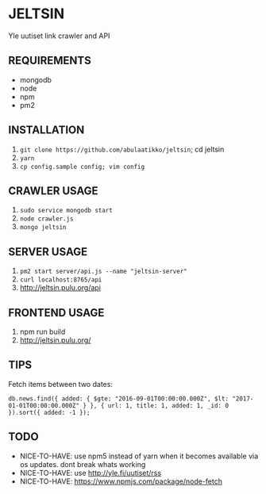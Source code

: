 # JELTSIN

Yle uutiset link crawler and API

## REQUIREMENTS

* mongodb
* node
* npm
* pm2

## INSTALLATION

1. `git clone https://github.com/abulaatikko/jeltsin`; cd jeltsin
1. `yarn`
1. `cp config.sample config; vim config`

## CRAWLER USAGE

1. `sudo service mongodb start`
1. `node crawler.js`
1. `mongo jeltsin`

## SERVER USAGE

1. `pm2 start server/api.js --name "jeltsin-server"`
1. `curl localhost:8765/api`
1. <http://jeltsin.pulu.org/api>

## FRONTEND USAGE

1. npm run build
1. <http://jeltsin.pulu.org/>

## TIPS

Fetch items between two dates:

````
db.news.find({ added: { $gte: "2016-09-01T00:00:00.000Z", $lt: "2017-01-01T00:00:00.000Z" } }, { url: 1, title: 1, added: 1, _id: 0 }).sort({ added: -1 });
````

## TODO

* NICE-TO-HAVE: use npm5 instead of yarn when it becomes available via os updates. dont break whats working
* NICE-TO-HAVE: use <http://yle.fi/uutiset/rss>
* NICE-TO-HAVE: <https://www.npmjs.com/package/node-fetch>

